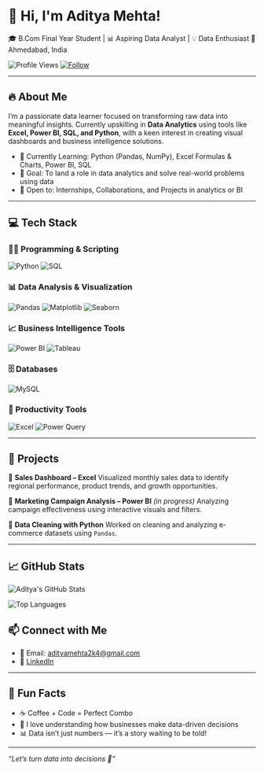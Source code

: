 # 👋 Hi, I'm Aditya Mehta!

🎓 B.Com Final Year Student | 📊 Aspiring Data Analyst | 💡 Data Enthusiast
📍 Ahmedabad, India

![Profile Views](https://komarev.com/ghpvc/?username=adityamehta2k4&label=Profile%20Views&color=0e75b6&style=flat)
[![Follow](https://img.shields.io/github/followers/adityamehta2k4?label=Follow&style=social)](https://github.com/adityamehta2k4)

 
---

## 🔥 About Me

I’m a passionate data learner focused on transforming raw data into meaningful insights. Currently upskilling in **Data Analytics** using tools like **Excel, Power BI, SQL, and Python**, with a keen interest in creating visual dashboards and business intelligence solutions.

* 🌱 Currently Learning: Python (Pandas, NumPy), Excel Formulas & Charts, Power BI, SQL
* 🎯 Goal: To land a role in data analytics and solve real-world problems using data
* 🤝 Open to: Internships, Collaborations, and Projects in analytics or BI

---
## 💻 Tech Stack

### 🧑‍💻 Programming & Scripting
![Python](https://img.shields.io/badge/-Python-3776AB?logo=python&logoColor=white)
![SQL](https://img.shields.io/badge/-SQL-003B57?logo=mysql&logoColor=white)

### 📊 Data Analysis & Visualization
![Pandas](https://img.shields.io/badge/-Pandas-150458?logo=pandas&logoColor=white)
![Matplotlib](https://img.shields.io/badge/-Matplotlib-11557C?logo=matplotlib&logoColor=white)
![Seaborn](https://img.shields.io/badge/-Seaborn-4C8CBF?logo=seaborn&logoColor=white)

### 📈 Business Intelligence Tools
![Power BI](https://img.shields.io/badge/-Power%20BI-F2C811?logo=powerbi&logoColor=black)
![Tableau](https://img.shields.io/badge/-Tableau-E97627?logo=tableau&logoColor=white)

### 🗄️ Databases
![MySQL](https://img.shields.io/badge/-MySQL-00758F?logo=mysql&logoColor=white)

### 🧰 Productivity Tools
![Excel](https://img.shields.io/badge/-Excel-217346?logo=microsoft-excel&logoColor=white)
![Power Query](https://img.shields.io/badge/-Power%20Query-00B386?logo=microsoft&logoColor=white)

---

## 💼 Projects

🔹 **Sales Dashboard – Excel**
Visualized monthly sales data to identify regional performance, product trends, and growth opportunities.

🔹 **Marketing Campaign Analysis – Power BI** *(in progress)*
Analyzing campaign effectiveness using interactive visuals and filters.

🔹 **Data Cleaning with Python**
Worked on cleaning and analyzing e-commerce datasets using `Pandas`.

---

## 📈 GitHub Stats

![Aditya's GitHub Stats](https://github-readme-stats.vercel.app/api?username=adityamehta2k4&show_icons=true&theme=react)

![Top Languages](https://github-readme-stats.vercel.app/api/top-langs/?username=adityamehta2k4&layout=compact&theme=react)

## 📫 Connect with Me

* 📧 Email: [adityamehta2k4@gmail.com](mailto:adityamehta2k4@gmail.com)
* 🔗 [LinkedIn](https://www.linkedin.com/in/adityamehta2k4)

---

## 🎉 Fun Facts

* ☕ Coffee + Code = Perfect Combo
* 🧠 I love understanding how businesses make data-driven decisions
* 📊 Data isn’t just numbers — it’s a story waiting to be told!

---

*“Let’s turn data into decisions 🚀”*
